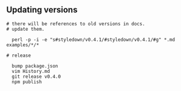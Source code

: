 Updating versions
-----------------

    # there will be references to old versions in docs.
    # update them.

      perl -p -i -e "s#styledown/v0.4.1/#styledown/v0.4.1/#g" *.md examples/*/*

    # release

      bump package.json
      vim History.md
      git release v0.4.0
      npm publish
